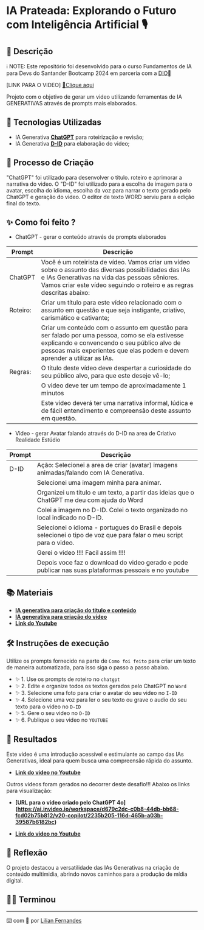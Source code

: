 # IA Prateada: Explorando o Futuro com Inteligência Artificial 🎙️

## 📒 Descrição
ℹ️ NOTE: Este repositório foi desenvolvido para o curso Fundamentos de IA para Devs do Santander Bootcamp 2024 em parceria com a [DIO](https://dio.me)🚀

[LINK PARA O VIDEO]
<a href="https://github.com/JavaliHub/lab-natty-or-not/blob/main/exemplos/VIDEO.md"> 📕Clique aqui </a>

Projeto com o objetivo de gerar um video utilizando ferramentas de IA GENERATIVAS através de prompts mais elaborados.

## 🤖 Tecnologias Utilizadas

- IA Generativa **[ChatGPT](https://chat.openai.com)** para roteirização e revisão;
- IA Generativa **[D-ID](https://https://www.d-id.com/)** para elaboração do video;


## 🧐 Processo de Criação

"ChatGPT" foi utilizado para desenvolver o titulo. roteiro e aprimorar a narrativa do video. 
O "D-ID" foi utilizado para a escolha de imagem para o avatar, escolha do idioma, escolha da voz para narrar o texto gerado pelo ChatGPT e geração do video. O editor de texto WORD serviu para a edição final do texto.


## ✨ Como foi feito ?

- ChatGPT - gerar o conteúdo através de prompts elaborados
 
| Prompt   | Descrição                                                                                   |
|----------|---------------------------------------------------------------------------------------------|
| ChatGPT  | Você é um roteirista de vídeo. Vamos criar um vídeo sobre o assunto das diversas possibilidades das IAs e IAs Generativas na vida das pessoas sêniores. Vamos criar este vídeo seguindo o roteiro e as regras descritas abaixo:  |
| Roteiro: | Criar um título para este vídeo relacionado com o assunto em questão e que seja instigante, criativo, carismático e cativante; | 
|          | Criar um conteúdo com o assunto em questão para ser falado por uma pessoa, como se ela estivesse explicando e  convencendo o seu público alvo de pessoas mais experientes que elas podem e devem aprender a utilizar as IAs. |
| Regras:  | O título deste vídeo deve despertar a curiosidade do seu público alvo, para que este deseje vê-lo; |
|	   | O video deve ter um tempo de aproximadamente 1 minutos |
|	   | Este vídeo deverá ter uma narrativa informal, lúdica e de fácil entendimento e compreensão deste assunto em questão. |   
                                                                                        
- Video     - gerar Avatar falando através do D-ID na area de Criativo Realidade Estúdio                                                                               

| Prompt   | Descrição                                                                                   |
|----------|---------------------------------------------------------------------------------------------|
| D-ID     |  Ação: Selecionei a area de criar (avatar) imagens animadas/falando com IA Generativa.      |
|          |  Selecionei uma imagem minha para animar. 							 |                                                                                           
|          |  Organizei um titulo e um texto, a partir das ideias que o ChatGPT me deu com ajuda do Word |                                                                                         
|          |  Colei a imagem no D-ID. Colei o texto organizado no local indicado no D-ID.                |                                                                                           
|          |  Selecionei o idioma - portugues do Brasil e depois selecionei o tipo de voz que para falar o meu script para o video. |                                                            
|          |  Gerei o video !!!!  	Facil assim !!!!                                                 |                                                                                      
|          |  Depois voce faz o download do video gerado e pode publicar nas suas plataformas pessoais e no youtube |                                                     


## 📚 Materiais

- **[IA generativa para criação do titulo e conteúdo](https://chat.openai.com)**
- **[IA generativa para criação do video](https://www.d-id.com)**
- **[Link do Youtube](https://youtube.com)**


## 🛠️ Instruções de execução

Utilize os prompts fornecido na parte de `Como foi feito` para criar um texto de maneira automatizada, para isso siga o passo a passo abaixo.

- ✨ 1. Use os prompts de roteiro no `chatgpt`
- ✨ 2. Edite e organize todos os textos gerados pelo ChatGPT no `Word`
- ✨ 3. Selecione uma foto para criar o avatar do seu video no `I-ID`
- ✨ 4. Selecione uma voz para ler o seu texto ou grave o audio do seu texto para o video no `D-ID`
- ✨ 5. Gere o seu video no `D-ID`
- ✨ 6. Publique o seu video no `YOUTUBE`


## 🚀 Resultados

Este video é uma introdução acessível e estimulante ao campo das IAs Generativas, ideal para quem busca uma compreensão rápida do assunto.

- **[Link do video no Youtube](https://youtu.be/v7nMmUnT3G0/)**

Outros videos foram gerados no decorrer deste desafio!!!
Abaixo os links para visualização:

- **[URL para o video criado pelo ChatGPT 4o] (https://ai.invideo.io/workspace/d679c2dc-c0b8-44db-bb68-fcd02b75b812/v20-copilot/2235b205-116d-465b-a03b-39587b6182bc)**

- **[Link do video no Youtube](https://www.youtube.com/watch?v=8Ylu0lprLQs)**

## 💭 Reflexão

O projeto destacou a versatilidade das IAs Generativas na criação de conteúdo multimidia, abrindo novos caminhos para a produção de mídia digital.


## 👨‍💻 Terminou

---

⌨️ com 💜 por [Lilian Fernandes](https://github.com/JavaliHub/)